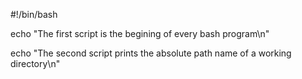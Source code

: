 #!/bin/bash

echo "The first script is the begining of every bash program\n"

echo "The second script prints the absolute path name of a working directory\n"
